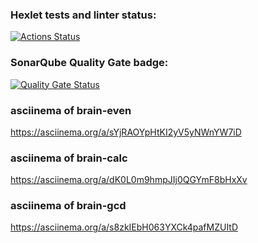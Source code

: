 ### Hexlet tests and linter status:
[![Actions Status](https://github.com/AnastasyKip/qa-auto-engineer-javascript-project-44/actions/workflows/hexlet-check.yml/badge.svg)](https://github.com/AnastasyKip/qa-auto-engineer-javascript-project-44/actions)

### SonarQube Quality Gate badge: 
[![Quality Gate Status](https://sonarcloud.io/api/project_badges/measure?project=AnastasyKip_qa-auto-engineer-javascript-project-44&metric=alert_status)](https://sonarcloud.io/summary/new_code?id=AnastasyKip_qa-auto-engineer-javascript-project-44)

### asciinema of brain-even
https://asciinema.org/a/sYjRAOYpHtKI2yV5yNWnYW7iD

### asciinema of brain-calc
https://asciinema.org/a/dK0L0m9hmpJIj0QGYmF8bHxXv

### asciinema of brain-gcd
https://asciinema.org/a/s8zkIEbH063YXCk4pafMZUItD

